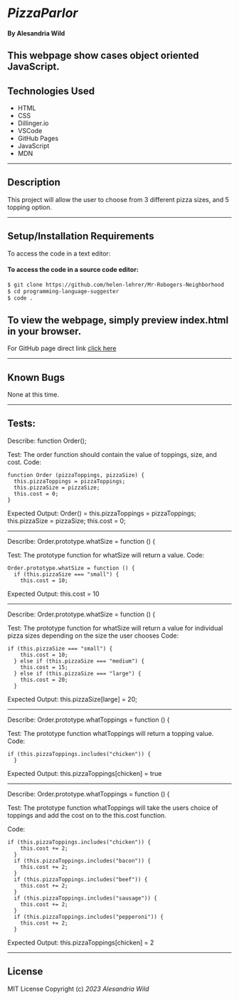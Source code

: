 # _PizzaParlor_

#### By Alesandria Wild

## This webpage show cases object oriented JavaScript.

## Technologies Used

* HTML
* CSS
* Dillinger.io
* VSCode
* GitHub Pages
* JavaScript
* MDN 
___
## Description

This project will allow the user to choose from 3 different pizza sizes, and 5 topping option.
___

## Setup/Installation Requirements

To access the code in a text editor:

#### To access the code in a source code editor: 
```bash
$ git clone https://github.com/helen-lehrer/Mr-Robogers-Neighborhood
$ cd programming-language-suggester
$ code .
```
To view the webpage, simply preview index.html in your browser.
---

For GitHub page direct link [click here](https://thataltgirlalesandria.github.io/PizzaParlor/)
___
## Known Bugs

None at this time.
___
## Tests: 
Describe: function Order();

Test: The order function should contain the value of toppings, size, and cost.
Code: 
```
function Order (pizzaToppings, pizzaSize) {
  this.pizzaToppings = pizzaToppings;
  this.pizzaSize = pizzaSize;
  this.cost = 0;
}
```

Expected Output: Order() = this.pizzaToppings = pizzaToppings; this.pizzaSize = pizzaSize; this.cost = 0;
___
Describe: Order.prototype.whatSize = function () {

Test: The prototype function for whatSize will return a value.
Code: 
```
Order.prototype.whatSize = function () {
  if (this.pizzaSize === "small") {
    this.cost = 10;
```

Expected Output: this.cost = 10
___
Describe: Order.prototype.whatSize = function () {

Test: The prototype function for whatSize will return a value for individual pizza sizes depending on the size the user chooses
Code: 
```
if (this.pizzaSize === "small") {
    this.cost = 10;
  } else if (this.pizzaSize === "medium") {
    this.cost = 15;
  } else if (this.pizzaSize === "large") {
    this.cost = 20;
  }
```

Expected Output: this.pizzaSize[large] = 20;
___
Describe: Order.prototype.whatToppings = function () {

Test: The prototype function whatToppings will return a topping value.
Code: 
```
if (this.pizzaToppings.includes("chicken")) {
  } 
```

Expected Output: this.pizzaToppings[chicken] = true
___

Describe: Order.prototype.whatToppings = function () {

Test: The prototype function whatToppings will take the users choice of toppings and add the cost on to the this.cost function.

Code: 
```
if (this.pizzaToppings.includes("chicken")) {
    this.cost += 2;
  } 
  if (this.pizzaToppings.includes("bacon")) {
    this.cost += 2;
  } 
  if (this.pizzaToppings.includes("beef")) {
    this.cost += 2;
  } 
  if (this.pizzaToppings.includes("sausage")) {
    this.cost += 2;
  }
  if (this.pizzaToppings.includes("pepperoni")) {
    this.cost += 2;
  }
```

Expected Output: this.pizzaToppings[chicken] = 2
___
## License
 MIT License
Copyright (c) _2023_ _Alesandria Wild_